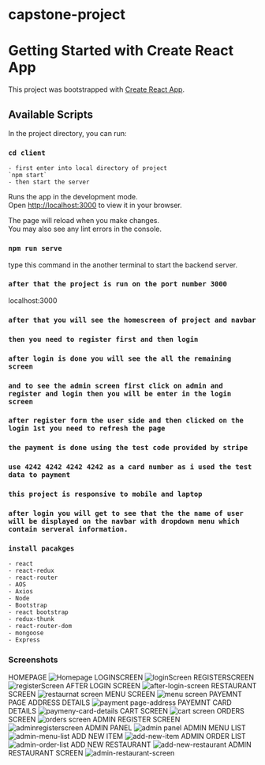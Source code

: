 # capstone-project

# Getting Started with Create React App

This project was bootstrapped with [Create React App](https://github.com/facebook/create-react-app).

## Available Scripts

In the project directory, you can run:

### `cd client`
    - first enter into local directory of project
    `npm start`
    - then start the server

Runs the app in the development mode.\
Open [http://localhost:3000](http://localhost:3000) to view it in your browser.

The page will reload when you make changes.\
You may also see any lint errors in the console.

### `npm run serve`
type this command in the another terminal to start the backend server.

### `after that the project is run on the port number 3000`
localhost:3000

### `after that you will see the homescreen of project and navbar`

### `then you need to register first and then login`

### `after login is done you will see the all the remaining screen`

### `and to see the admin screen first click on admin and register and login then you will be enter in the login screen`

### `after register form the user side and then clicked on the login 1st you need to refresh the page`

### `the payment is done using the test code provided by stripe`

### `use 4242 4242 4242 4242 as a card number as i used the test data to payment`

### `this project is responsive to mobile and laptop`

### `after login you will get to see that the the name of user will be displayed on the navbar with dropdown menu which contain serveral information.`

### `install pacakges`
    - react
    - react-redux
    - react-router
    - AOS
    - Axios
    - Node
    - Bootstrap
    - react bootstrap
    - redux-thunk
    - react-router-dom
    - mongoose
    - Express
    
### Screenshots
HOMEPAGE
![Homepage](https://user-images.githubusercontent.com/88783118/209626366-cfa23d74-e677-452b-9c89-d55f1832369b.png)
LOGINSCREEN
![loginScreen](https://user-images.githubusercontent.com/88783118/209626509-a65891c6-e7dd-4b05-90b7-59423c68805b.png)
REGISTERSCREEN
![registerScreen](https://user-images.githubusercontent.com/88783118/209626527-2facade4-f5be-4cef-84dd-3585d6750a9b.png)
AFTER LOGIN SCREEN
![after-login-screen](https://user-images.githubusercontent.com/88783118/209626694-a7063df8-fd0a-4e28-8620-e5b7ef111768.png)
RESTAURANT SCREEN
![restaurnat screen](https://user-images.githubusercontent.com/88783118/209626559-6bb22a4c-84fc-4a12-8136-4b334d98f33c.png)
MENU SCREEN
![menu screen](https://user-images.githubusercontent.com/88783118/209626577-be7a78fe-2a0a-4ca7-8886-ebb992af87c0.png)
PAYEMNT PAGE ADDRESS DETAILS
![payment page-address](https://user-images.githubusercontent.com/88783118/209626621-c5799f12-7501-452b-997f-dfe5c1dc4b26.png)
PAYEMNT CARD DETAILS
![paymeny-card-details](https://user-images.githubusercontent.com/88783118/209626631-a22c9b27-8e7a-4436-b82a-3b6fc4fbede7.png)
CART SCREEN
![cart screen](https://user-images.githubusercontent.com/88783118/209626652-e812c67b-7e20-4f7b-8a28-8a2561d08ff0.png)
ORDERS SCREEN
![orders screen](https://user-images.githubusercontent.com/88783118/209626668-e168a92e-6fd4-4930-bb76-fb9e5d843cba.png)
ADMIN REGISTER SCREEN
![adminregisterscreen](https://user-images.githubusercontent.com/88783118/209626684-8c1ffc05-f7c5-41f1-ba64-66eb5828c397.png)
ADMIN PANEL
![admin panel](https://user-images.githubusercontent.com/88783118/209626727-4900ded3-662e-40a0-8c02-f39e58610caf.png)
ADMIN MENU LIST
![admin-menu-list](https://user-images.githubusercontent.com/88783118/209626755-683e4390-d7cf-4190-9447-7f4afa0c1746.png)
ADD NEW ITEM
![add-new-item](https://user-images.githubusercontent.com/88783118/209626770-94f62cfc-5460-4005-b8d9-7a44f794a042.png)
ADMIN ORDER LIST
![admin-order-list](https://user-images.githubusercontent.com/88783118/209626776-f602cc29-1596-48f5-a114-56ebe38b2c4f.png)
ADD NEW RESTAURANT
![add-new-restaurant](https://user-images.githubusercontent.com/88783118/209626792-35bd6aea-2077-4a63-89f3-a30f6d8f85ce.png)
ADMIN RESTAURANT SCREEN
![admin-restaurant-screen](https://user-images.githubusercontent.com/88783118/209626802-2e2f77c8-70e5-4fec-952e-7b39f9519a56.png)


